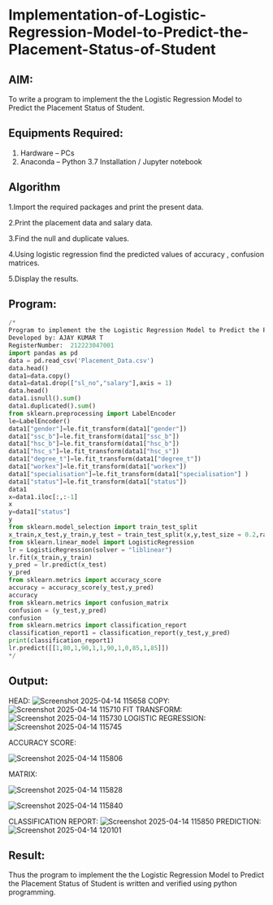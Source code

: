 # Implementation-of-Logistic-Regression-Model-to-Predict-the-Placement-Status-of-Student

## AIM:
To write a program to implement the the Logistic Regression Model to Predict the Placement Status of Student.

## Equipments Required:
1. Hardware – PCs
2. Anaconda – Python 3.7 Installation / Jupyter notebook

## Algorithm
1.Import the required packages and print the present data.

2.Print the placement data and salary data.

3.Find the null and duplicate values.

4.Using logistic regression find the predicted values of accuracy , confusion matrices.

5.Display the results.

## Program:
```python
/*
Program to implement the the Logistic Regression Model to Predict the Placement Status of Student.
Developed by: AJAY KUMAR T
RegisterNumber:  212223047001
import pandas as pd 
data = pd.read_csv('Placement_Data.csv')
data.head()
data1=data.copy()
data1=data1.drop(["sl_no","salary"],axis = 1)
data.head()
data1.isnull().sum()
data1.duplicated().sum()
from sklearn.preprocessing import LabelEncoder
le=LabelEncoder()
data1["gender"]=le.fit_transform(data1["gender"])
data1["ssc_b"]=le.fit_transform(data1["ssc_b"])
data1["hsc_b"]=le.fit_transform(data1["hsc_b"])
data1["hsc_s"]=le.fit_transform(data1["hsc_s"])
data1["degree_t"]=le.fit_transform(data1["degree_t"])
data1["workex"]=le.fit_transform(data1["workex"])
data1["specialisation"]=le.fit_transform(data1["specialisation"] )     
data1["status"]=le.fit_transform(data1["status"])
data1 
x=data1.iloc[:,:-1]
x
y=data1["status"]
y
from sklearn.model_selection import train_test_split
x_train,x_test,y_train,y_test = train_test_split(x,y,test_size = 0.2,random_state = 0)
from sklearn.linear_model import LogisticRegression
lr = LogisticRegression(solver = "liblinear") 
lr.fit(x_train,y_train)
y_pred = lr.predict(x_test)
y_pred
from sklearn.metrics import accuracy_score
accuracy = accuracy_score(y_test,y_pred)
accuracy
from sklearn.metrics import confusion_matrix
confusion = (y_test,y_pred)
confusion
from sklearn.metrics import classification_report
classification_report1 = classification_report(y_test,y_pred)
print(classification_report1)
lr.predict([[1,80,1,90,1,1,90,1,0,85,1,85]]) 
*/
```

## Output:
HEAD:
![Screenshot 2025-04-14 115658](https://github.com/user-attachments/assets/50986d78-afec-49e7-a387-39383911fa25)
COPY:
![Screenshot 2025-04-14 115710](https://github.com/user-attachments/assets/f4512cf9-49b8-41a2-8702-f0f8faa11602)
FIT TRANSFORM:
![Screenshot 2025-04-14 115730](https://github.com/user-attachments/assets/ad165f59-c708-442f-af77-a4d1b1ae2b87)
LOGISTIC REGRESSION:
![Screenshot 2025-04-14 115745](https://github.com/user-attachments/assets/cc817905-d58d-491c-967c-a3136eaab879)

ACCURACY SCORE:

![Screenshot 2025-04-14 115806](https://github.com/user-attachments/assets/1f952cdb-5805-46ae-8ed9-901ca393e5da)

MATRIX:

![Screenshot 2025-04-14 115828](https://github.com/user-attachments/assets/43100d1a-e880-453b-870d-1b2f9656ad11)

![Screenshot 2025-04-14 115840](https://github.com/user-attachments/assets/5a291eb6-5301-4d25-9bd8-7e0fb82aa3fb)

CLASSIFICATION REPORT: 
![Screenshot 2025-04-14 115850](https://github.com/user-attachments/assets/d2d58b51-f9c4-4bad-88f4-2ba6f25ec6ce)
PREDICTION:
![Screenshot 2025-04-14 120101](https://github.com/user-attachments/assets/9359ed8a-dce2-4d91-b1f9-20d4b4665332)


## Result:
Thus the program to implement the the Logistic Regression Model to Predict the Placement Status of Student is written and verified using python programming.

